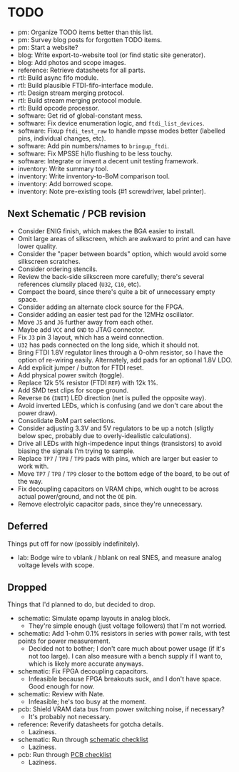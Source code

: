 # TODO

* pm: Organize TODO items better than this list.
* pm: Survey blog posts for forgotten TODO items.
* pm: Start a website?
* blog: Write export-to-website tool (or find static site generator).
* blog: Add photos and scope images.
* reference: Retrieve datasheets for all parts.
* rtl: Build async fifo module.
* rtl: Build plausible FTDI-fifo-interface module.
* rtl: Design stream merging protocol.
* rtl: Build stream merging protocol module.
* rtl: Build opcode processor.
* software: Get rid of global-constant mess.
* software: Fix device enumeration logic, and `ftdi_list_devices`.
* software: Fixup `ftdi_test_raw` to handle mpsse modes better (labelled pins, individual changes, etc).
* software: Add pin numbers/names to `bringup_ftdi`.
* software: Fix MPSSE hi/lo flushing to be less touchy.
* software: Integrate or invent a decent unit testing framework.
* inventory: Write summary tool.
* inventory: Write inventory-to-BoM comparison tool.
* inventory: Add borrowed scope.
* inventory: Note pre-existing tools (#1 screwdriver, label printer).

## Next Schematic / PCB revision

* Consider ENIG finish, which makes the BGA easier to install.
* Omit large areas of silkscreen, which are awkward to print and can have lower quality.
* Consider the "paper between boards" option, which would avoid some silkscreen scratches.
* Consider ordering stencils.
* Review the back-side silkscreen more carefully; there's several references clumsily placed (`U32`, `C10`, etc).
* Compact the board, since there's quite a bit of unnecessary empty space.
* Consider adding an alternate clock source for the FPGA.
* Consider adding an easier test pad for the 12MHz oscillator.
* Move `J5` and `J6` further away from each other.
* Maybe add `VCC` and `GND` to JTAG connector.
* Fix `J3` pin 3 layout, which has a weird connection.
* `U32` has pads connected on the long side, which it should not.
* Bring FTDI 1.8V regulator lines through a 0-ohm resistor, so I have the option of re-wiring easily.  Alternately, add pads for an optional 1.8V LDO.
* Add explicit jumper / button for FTDI reset.
* Add physical power switch (toggle).
* Replace 12k 5% resistor (FTDI `REF`) with 12k 1%.
* Add SMD test clips for scope ground.
* Reverse `D6` (`INIT`) LED direction (net is pulled the opposite way).
* Avoid inverted LEDs, which is confusing (and we don't care about the power draw).
* Consolidate BoM part selections.
* Consider adjusting 3.3V and 5V regulators to be up a notch (sligtly below spec, probably due to overly-idealistic calculations).
* Drive all LEDs with high-impedence input things (transistors) to avoid biasing the signals I'm trying to sample.
* Replace `TP7` / `TP8` / `TP9` pads with pins, which are larger but easier to work with.
* Move `TP7` / `TP8` / `TP9` closer to the bottom edge of the board, to be out of the way.
* Fix decoupling capacitors on VRAM chips, which ought to be across actual power/ground, and not the `OE` pin.
* Remove electrolyic capacitor pads, since they're unnecessary.

## Deferred

Things put off for now (possibly indefinitely).

* lab: Bodge wire to vblank / hblank on real SNES, and measure analog voltage levels with scope.

## Dropped

Things that I'd planned to do, but decided to drop.

* schematic: Simulate opamp layouts in analog block.
  * They're simple enough (just voltage followers) that I'm not worried.
* schematic: Add 1-ohm 0.1% resistors in series with power rails, with test points for power measurement.
  * Decided not to bother; I don't care much about power usage (if it's not too large). I can also measure with a bench supply if I want to, which is likely more accurate anyways.
* schematic: Fix FPGA decoupling capacitors.
  * Infeasible because FPGA breakouts suck, and I don't have space.  Good enough for now.
* schematic: Review with Nate.
  * Infeasible; he's too busy at the moment.
* pcb: Shield VRAM data bus from power switching noise, if necessary?
  * It's probably not necessary.
* reference: Reverify datasheets for gotcha details.
  * Laziness.
* schematic: Run through [schematic checklist](https://github.com/azonenberg/pcb-checklist/blob/master/schematic-checklist.md)
  * Laziness.
* pcb: Run through [PCB checklist](https://github.com/azonenberg/pcb-checklist/blob/master/layout-checklist.md)
  * Laziness.
